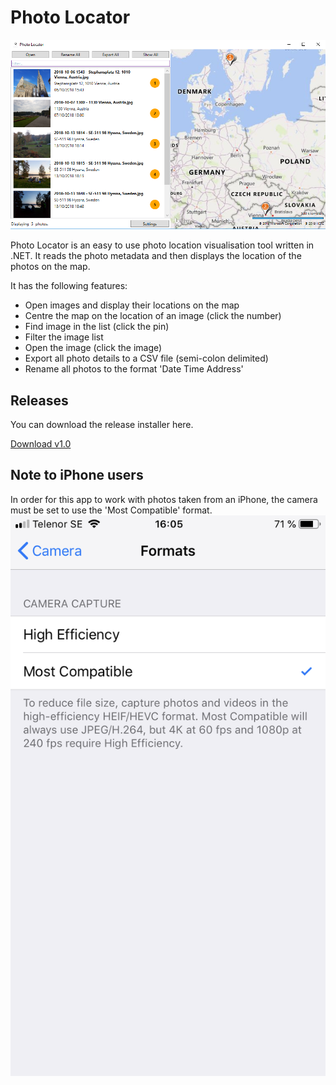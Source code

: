 # Photo Locator

![screenshot](https://github.com/mzbrau/photo-locator/blob/master/Screenshots/PhotoLocator.PNG)

Photo Locator is an easy to use photo location visualisation tool written in .NET.
It reads the photo metadata and then displays the location of the photos on the map.

It has the following features:
- Open images and display their locations on the map
- Centre the map on the location of an image (click the number)
- Find image in the list (click the pin)
- Filter the image list
- Open the image (click the image)
- Export all photo details to a CSV file (semi-colon delimited)
- Rename all photos to the format 'Date Time Address'

## Releases
You can download the release installer here.

[Download v1.0](https://github.com/mzbrau/photo-locator/raw/master/Releases/1.0/Photo%20Locator.msi)


## Note to iPhone users
In order for this app to work with photos taken from an iPhone, the camera must be set to use the 'Most Compatible' format.
![iphone](https://github.com/mzbrau/photo-locator/blob/master/Screenshots/iPhone.PNG)
